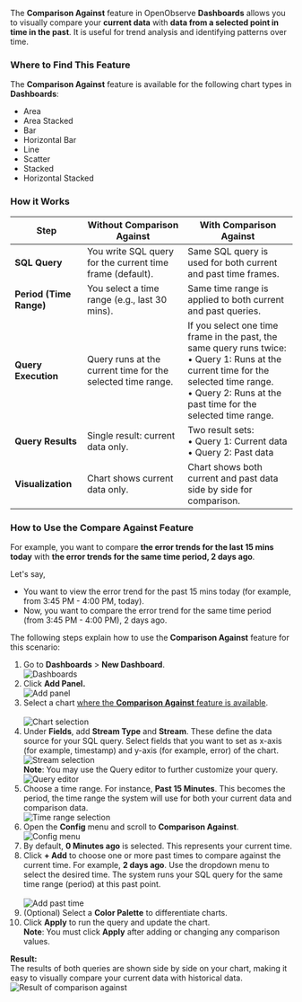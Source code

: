 The **Comparison Against** feature in OpenObserve **Dashboards** allows you to visually compare your **current data** with **data from a selected point in time in the past**.
It is useful for trend analysis and identifying patterns over time.

### Where to Find This Feature
The **Comparison Against** feature is available for the following chart types in **Dashboards**:

- Area  
- Area Stacked  
- Bar  
- Horizontal Bar  
- Line  
- Scatter  
- Stacked  
- Horizontal Stacked

### How it Works

| Step | Without Comparison Against | With Comparison Against |
|------|------------------------|---------------------|
| **SQL Query** | You write SQL query for the current time frame (default). | Same SQL query is used for both current and past time frames. |
| **Period (Time Range)** | You select a time range (e.g., last 30 mins). | Same time range is applied to both current and past queries. |
| **Query Execution** | Query runs at the current time for the selected time range. | If you select one time frame in the past, the same query runs twice:<br>• Query 1: Runs at the current time for the selected time range.<br>• Query 2: Runs at the past time for the selected time range. |
| **Query Results** | Single result: current data only. | Two result sets:<br>• Query 1: Current data<br>• Query 2: Past data |
| **Visualization** | Chart shows current data only. | Chart shows both current and past data side by side for comparison. |


### How to Use the Compare Against Feature
For example, you want to compare **the error trends for the last 15 mins today** with **the error trends for the same time period, 2 days ago**. 

Let's say,

- You want to view the error trend for the past 15 mins today (for example, from 3:45 PM - 4:00 PM, today). 
- Now, you want to compare the error trend for the same time period (from 3:45 PM - 4:00 PM), 2 days ago. 

The following steps explain how to use the **Comparison Against** feature for this scenario:

1. Go to **Dashboards** > **New Dashboard**.  
   ![Dashboards](../../images/dashboards-comparison-against-go-to-dashboard.png)  
2. Click **Add Panel.**  
   ![Add panel](../../images/dashboards-comparison-against-add-panel.png)
3. Select a chart [where the **Comparison Against** feature is available](#where-to-find-this-feature).<br>  
   ![Chart selection](../../images/dashboards-comparison-against-chart-selection.png)  
4. Under **Fields**, add **Stream Type** and **Stream**. These define the data source for your SQL query. Select fields that you want to set as x-axis (for example, timestamp) and y-axis (for example, error) of the chart.<br>
   ![Stream selection](../../images/dashboards-comparison-against-stream-selection.png) 
   <br>**Note**: You may use the Query editor to further customize your query. 
   ![Query editor](../../images/dashboards-comparison-against-query-editor.png)  
5. Choose a time range. For instance, **Past 15 Minutes**. This becomes the period, the time range the system will use for both your current data and comparison data.<br> 
   ![Time range selection](../../images/dashboards-comparison-against-time-range-selection.png)
6. Open the **Config** menu and scroll to **Comparison Against**.<br> 
   ![Config menu](../../images/dashboards-comparison-against-config-menu.png) 
7. By default, **0 Minutes ago** is selected. This represents your current time.
8. Click **+ Add** to choose one or more past times to compare against the current time. For example, **2 days ago**. Use the dropdown menu to select the desired time. The system runs your SQL query for the same time range (period) at this past point.<br>  
   ![Add past time](../../images/dashboards-comparison-against-add-past-time.png)  
9. (Optional) Select a **Color Palette** to differentiate charts.  
10. Click **Apply** to run the query and update the chart.   
    **Note**: You must click **Apply** after adding or changing any comparison values.

**Result:** <br> 
The results of both queries are shown side by side on your chart, making it easy to visually compare your current data with historical data.
![Result of comparison against](../../images/dashboards-comparison-against-result.png)

